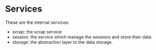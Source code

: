 # Services

These are the internal services:

* scrap: the scrap service
* session: the service which manage the sessions and store their data
* storage: the abstraction layer to the data storage.